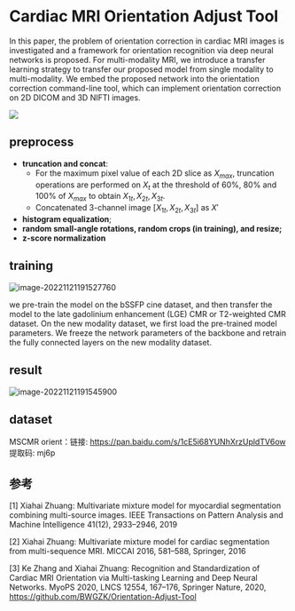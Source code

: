 # Cardiac MRI Orientation Adjust Tool



In this paper, the problem of orientation correction in cardiac MRI images is investigated and a framework for orientation recognition via deep neural networks is proposed. For  multi-modality MRI, we introduce a transfer learning strategy to transfer our proposed model from single modality to multi-modality. We embed the proposed network into the orientation correction command-line tool, which can implement orientation correction on 2D DICOM and 3D NIFTI images. 

![](https://ossjiyaoliu.oss-cn-beijing.aliyuncs.com/uPic/iWQePA.png)

## preprocess

+ **truncation and concat**:
  + For the maximum pixel value of each 2D slice as $X_{max}$,  truncation operations are performed on $X_t$ at the threshold of 60%, 80% and 100% of $X_{max}$ to obtain $X_{1t},X_{2t},X_{3t}$.
  + Concatenated 3-channel image $[X_{1t}, X_{2t}, X_{3t}]$ as $X'$
+ **histogram equalization**;
+ **random small-angle rotations, random crops (in training), and resize;**
+ **z-score normalization**

## training

![image-20221121191527760](https://ossjiyaoliu.oss-cn-beijing.aliyuncs.com/uPic/image-20221121191527760.png)

we pre-train the model on the bSSFP cine dataset, and then transfer the model to the late gadolinium enhancement (LGE) CMR or T2-weighted CMR dataset. On the new modality dataset, we first load the pre-trained model parameters. We freeze the network parameters of the backbone and retrain the fully connected layers on the new modality dataset.

## result

![image-20221121191545900](https://ossjiyaoliu.oss-cn-beijing.aliyuncs.com/uPic/image-20221121191545900.png)

## dataset

MSCMR orient：链接: https://pan.baidu.com/s/1cE5i68YUNhXrzUpldTV6ow 提取码: mj6p



## 参考

[1] Xiahai Zhuang: Multivariate mixture model for myocardial segmentation combining multi-source images. IEEE Transactions on Pattern Analysis and Machine Intelligence 41(12), 2933–2946, 2019 

[2] Xiahai Zhuang: Multivariate mixture model for cardiac segmentation from multi-sequence MRI. MICCAI 2016, 581–588, Springer, 2016

[3] Ke Zhang and Xiahai Zhuang: Recognition and Standardization of Cardiac MRI Orientation via Multi-tasking Learning and Deep Neural Networks. MyoPS 2020, LNCS 12554, 167–176, Springer Nature, 2020, https://github.com/BWGZK/Orientation-Adjust-Tool
